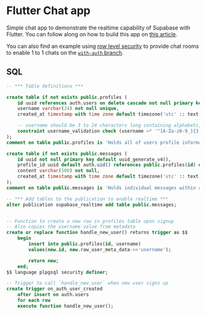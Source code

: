 # Flutter Chat app

Simple chat app to demonstrate the realtime capability of Supabase with Flutter. You can follow along on how to build this app on [this article](https://supabase.com/blog/flutter-tutorial-building-a-chat-app).

You can also find an example using [row level security](https://supabase.com/docs/guides/auth/row-level-security) to provide chat rooms to enable 1 to 1 chats on the [`with-auth` branch](https://github.com/supabase-community/flutter-chat/tree/with_auth). 

## SQL

```sql
-- *** Table definitions ***

create table if not exists public.profiles (
    id uuid references auth.users on delete cascade not null primary key,
    username varchar(24) not null unique,
    created_at timestamp with time zone default timezone('utc' :: text, now()) not null,

    -- username should be 3 to 24 characters long containing alphabets, numbers and underscores
    constraint username_validation check (username ~* '^[A-Za-z0-9_]{3,24}$')
);
comment on table public.profiles is 'Holds all of users profile information';

create table if not exists public.messages (
    id uuid not null primary key default uuid_generate_v4(),
    profile_id uuid default auth.uid() references public.profiles(id) on delete cascade not null,
    content varchar(500) not null,
    created_at timestamp with time zone default timezone('utc' :: text, now()) not null
);
comment on table public.messages is 'Holds individual messages within a chat room.';

-- *** Add tables to the publication to enable realtime ***
alter publication supabase_realtime add table public.messages;


-- Function to create a new row in profiles table upon signup
-- Also copies the username value from metadata
create or replace function handle_new_user() returns trigger as $$
    begin
        insert into public.profiles(id, username)
        values(new.id, new.raw_user_meta_data->>'username');

        return new;
    end;
$$ language plpgsql security definer;

-- Trigger to call `handle_new_user` when new user signs up
create trigger on_auth_user_created
    after insert on auth.users
    for each row
    execute function handle_new_user();
```
